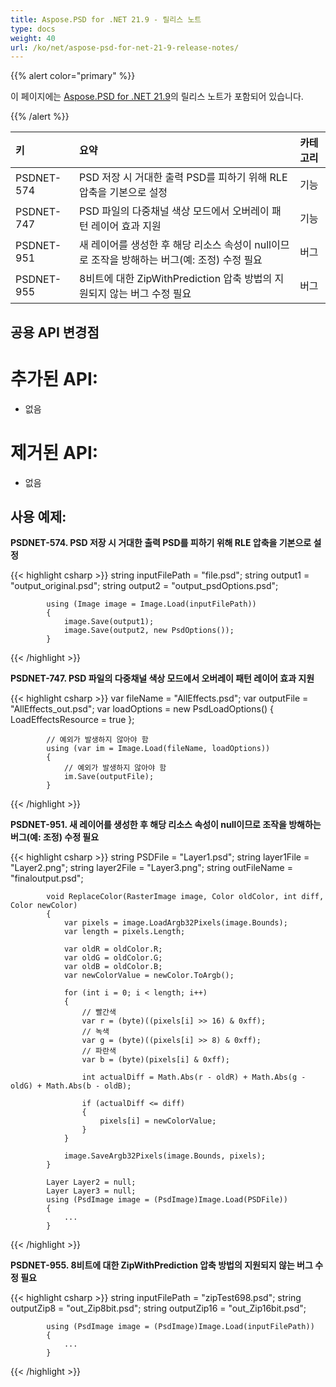 ```yaml
---
title: Aspose.PSD for .NET 21.9 - 릴리스 노트
type: docs
weight: 40
url: /ko/net/aspose-psd-for-net-21-9-release-notes/
---
```


{{% alert color="primary" %}} 

이 페이지에는 [Aspose.PSD for .NET 21.9](https://www.nuget.org/packages/Aspose.PSD/)의 릴리스 노트가 포함되어 있습니다.

{{% /alert %}} 

|**키**|**요약**|**카테고리**|
| :- | :- | :- |
|PSDNET-574|PSD 저장 시 거대한 출력 PSD를 피하기 위해 RLE 압축을 기본으로 설정|기능|
|PSDNET-747|PSD 파일의 다중채널 색상 모드에서 오버레이 패턴 레이어 효과 지원|기능|
|PSDNET-951|새 레이어를 생성한 후 해당 리소스 속성이 null이므로 조작을 방해하는 버그(예: 조정) 수정 필요|버그|
|PSDNET-955|8비트에 대한 ZipWithPrediction 압축 방법의 지원되지 않는 버그 수정 필요|버그|

## **공용 API 변경점**
# **추가된 API:**
- 없음

# **제거된 API:**
- 없음

## **사용 예제:**

**PSDNET-574. PSD 저장 시 거대한 출력 PSD를 피하기 위해 RLE 압축을 기본으로 설정**

{{< highlight csharp >}}
            string inputFilePath = "file.psd";
            string output1 = "output_original.psd";
            string output2 = "output_psdOptions.psd";

            using (Image image = Image.Load(inputFilePath))
            {
                image.Save(output1);
                image.Save(output2, new PsdOptions());
            }
{{< /highlight >}}

**PSDNET-747. PSD 파일의 다중채널 색상 모드에서 오버레이 패턴 레이어 효과 지원**

{{< highlight csharp >}}
            var fileName = "AllEffects.psd";
            var outputFile = "AllEffects_out.psd";
            var loadOptions = new PsdLoadOptions()
            {
                LoadEffectsResource = true
            };

            // 예외가 발생하지 않아야 함
            using (var im = Image.Load(fileName, loadOptions))
            {
                // 예외가 발생하지 않아야 함
                im.Save(outputFile);
            }
{{< /highlight >}}

**PSDNET-951. 새 레이어를 생성한 후 해당 리소스 속성이 null이므로 조작을 방해하는 버그(예: 조정) 수정 필요**

{{< highlight csharp >}}
            string PSDFile = "Layer1.psd";
            string layer1File = "Layer2.png";
            string layer2File = "Layer3.png";
            string outFileName = "finaloutput.psd";

            void ReplaceColor(RasterImage image, Color oldColor, int diff, Color newColor)
            {
                var pixels = image.LoadArgb32Pixels(image.Bounds);
                var length = pixels.Length;

                var oldR = oldColor.R;
                var oldG = oldColor.G;
                var oldB = oldColor.B;
                var newColorValue = newColor.ToArgb();

                for (int i = 0; i < length; i++)
                {
                    // 빨간색
                    var r = (byte)((pixels[i] >> 16) & 0xff);
                    // 녹색
                    var g = (byte)((pixels[i] >> 8) & 0xff);
                    // 파란색
                    var b = (byte)(pixels[i] & 0xff);

                    int actualDiff = Math.Abs(r - oldR) + Math.Abs(g - oldG) + Math.Abs(b - oldB);

                    if (actualDiff <= diff)
                    {
                        pixels[i] = newColorValue;
                    }
                }

                image.SaveArgb32Pixels(image.Bounds, pixels);
            }

            Layer Layer2 = null;
            Layer Layer3 = null;
            using (PsdImage image = (PsdImage)Image.Load(PSDFile))
            {
                ...
            }
{{< /highlight >}}

**PSDNET-955. 8비트에 대한 ZipWithPrediction 압축 방법의 지원되지 않는 버그 수정 필요**

{{< highlight csharp >}}
            string inputFilePath = "zipTest698.psd";
            string outputZip8 = "out_Zip8bit.psd";
            string outputZip16 = "out_Zip16bit.psd";

            using (PsdImage image = (PsdImage)Image.Load(inputFilePath))
            {
                ...
            }
{{< /highlight >}}
